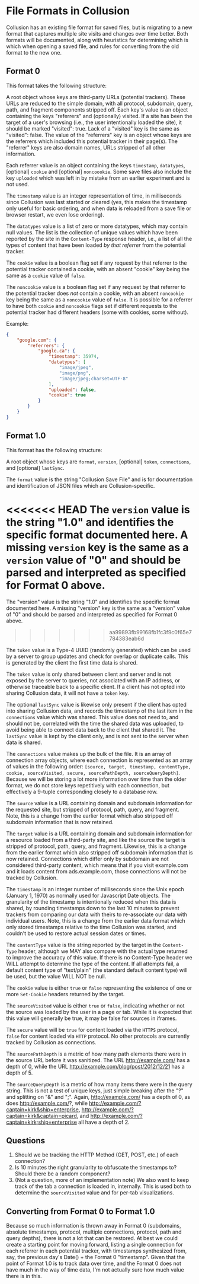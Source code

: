 # File Formats in Collusion

Collusion has an existing file format for saved files, but is migrating to a new format that captures multiple site visits and changes over time better. Both formats will be documented, along with heuristics for determining which is which when opening a saved file, and rules for converting from the old format to the new one.

## Format 0

This format takes the following structure:

A root object whose keys are third-party URLs (potential trackers). These URLs are reduced to the simple domain, with all protocol, subdomain, query, path, and fragment components stripped off. Each key's value is an object containing the keys "referrers" and (optionally) visited. If a site has been the target of a user's browsing (i.e., the user intentionally loaded the site), it should be marked "visited": true. Lack of a "visited" key is the same as "visited": false. The value of the "referrers" key is an object whose keys are the referrers which included this potential tracker in their page(s). The "referrer" keys are also domain names, URLs stripped of all other information.

Each referrer value is an object containing the keys `timestamp`, `datatypes`, [optional] `cookie` and [optional] `noncoookie`. Some save files also include the key `uploaded` which was left in by mistake from an earlier experiment and is not used. 

The `timestamp` value is an integer representation of time, in milliseconds since Collusion was last started or cleared (yes, this makes the timestamp only useful for basic ordering, and when data is reloaded from a save file or browser restart, we even lose ordering). 

The `datatypes` value is a list of zero or more datatypes, which may contain null values. The list is the collection of unique values which have been reported by the site in the `Content-Type` response header, i.e., a list of all the types of content that have been loaded *by that referrer* from the potential tracker. 

The `cookie` value is a boolean flag set if any request by that referrer to the potential tracker contained a cookie, with an absent "cookie" key being the same as a `cookie` value of `false`. 

The `noncookie` value is a boolean flag set if any request by that referrer to the potential tracker does *not* contain a cookie, with an absent `noncookie` key being the same as a `noncookie` value of `false`. It is possible for a referrer to have both `cookie` and `noncookie` flags set if different requests to the potential tracker had different headers (some with cookies, some without).

Example:

``` json
{
    "google.com": {
        "referrers": {
            "google.ca": {
                "timestamp": 35974,
                "datatypes": [
                    "image/jpeg",
                    "image/png",
                    "image/jpeg;charset=UTF-8"
                ],
                "uploaded": false,
                "cookie": true
            }
        }
    }
}
```

## Format 1.0

This format has the following structure:

A root object whose keys are `format`, `version`, [optional] `token`, `connections`, and [optional] `lastSync`. 

The `format` value is the string "Collusion Save File" and is for documentation and identification of JSON files which are Collusion-specific. 

<<<<<<< HEAD
The `version` value is the string "1.0" and identifies the specific format documented here. A missing `version` key is the same as a `version` value of "0" and should be parsed and interpreted as specified for Format 0 above. 
=======
The "version" value is the string "1.0" and identifies the specific format documented here. A missing "version" key is the same as a "version" value of "0" and should be parsed and interpreted as specified for Format 0 above. 
>>>>>>> aa99893fb99168fb1fc3f9c0f65e7784383eab6d

The `token` value is a Type-4 UUID (randomly generated) which can be used by a server to group updates and check for overlap or duplicate calls. This is generated by the client the first time data is shared.

The `token` value is only shared between client and server and is not exposed by the server to queries, not associated with an IP address, or otherwise traceable back to a specific client. If a client has not opted into sharing Collusion data, it will not have a `token` key. 

The optional `lastSync` value is likewise only present if the client has opted into sharing Collusion data, and records the timestamp of the last item in the `connections` value which was shared. This value does not need to, and should not be, correlated with the time the shared data was uploaded, to avoid being able to connect data back to the client that shared it. The `lastSync` value is kept by the client only, and is not sent to the server when data is shared.

The `connections` value makes up the bulk of the file. It is an array of connection array objects, where each connection is represented as an array of values in the following order: `[source, target, timestamp, contentType, cookie, sourceVisited, secure, sourcePathDepth, sourceQueryDepth]`. Because we will be storing a lot more information over time than the older format, we do not store keys repetitively with each connection, but effectively a 9-tuple corresponding closely to a database row.

The `source` value is a URL containing domain and subdomain information for the requested site, but stripped of protocol, path, query, and fragment. Note, this is a change from the earlier format which also stripped off subdomain information that is now retained.

The `target` value is a URL containing domain and subdomain information for a resource loaded from a third-party site, and like the source the target is stripped of protocol, path, query, and fragment. Likewise, this is a change from the earlier format which also stripped off subdomain information that is now retained. Connections which differ only by subdomain are not considered third-party content, which means that if you visit example.com and it loads content from ads.example.com, those connections will not be tracked by Collusion.

The `timestamp` is an integer number of milliseconds since the Unix epoch (January 1, 1970) as normally used for Javascript Date objects. The granularity of the timestamp is intentionally reduced when this data is shared, by rounding timestamps down to the last 10 minutes to prevent trackers from comparing our data with theirs to re-associate our data with individual users. Note, this is a change from the earlier data format which only stored timestamps relative to the time Collusion was started, and couldn't be used to restore actual session dates or times.

The `contentType` value is the string reported by the target in the `Content-Type` header, although we MAY also compare with the actual type returned to improve the accuracy of this value. If there is no Content-Type header we WILL attempt to determine the type of the content. If all attempts fail, a default content type of "text/plain" (the standard default content type) will be used, but the value WILL NOT be null.

The `cookie` value is either `true` or `false` representing the existence of one or more `Set-Cookie` headers returned by the target.

The `sourceVisited` value is either `true` or `false`, indicating whether or not the source was loaded by the user in a page or tab. While it is expected that this value will generally be true, it may be false for sources in iframes.

The `secure` value will be `true` for content loaded via the `HTTPS` protocol, `false` for content loaded via `HTTP` protocol. No other protocols are currently tracked by Collusion as connections.

The `sourcePathDepth` is a metric of how many path elements there were in the source URL before it was sanitized. The URL http://example.com/ has a depth of 0, while the URL http://example.com/blog/post/2012/12/21 has a depth of 5.

The `sourceQueryDepth` is a metric of how many items there were in the query string. This is not a test of unique keys, just simple breaking after the "?" and splitting on "&" and ";". Again, http://example.com/ has a depth of 0, as does http://example.com/?, while http://example.com/?captain=kirk&ship=enterprise, http://example.com/?captain=kirk&captain=picard, and http://example.com/?captain=kirk;ship=enterprise all have a depth of 2.

## Questions

1. Should we be tracking the HTTP Method (GET, POST, etc.) of each connection?
2. Is 10 minutes the right granularity to obfuscate the timestamps to? Should there be a random component?
3. (Not a question, more of an implementation note) We also want to keep track of the tab a connection is loaded in, internally. This is used both to determine the `sourceVisited` value and for per-tab visualizations.


## Converting from Format 0 to Format 1.0

Because so much information is thrown away in Format 0 (subdomains, absolute timestamps, protocol, multiple connections, protocol, path and query depths), there is not a lot that can be restored. At best we could create a starting point for moving forward, listing a single connection for each referrer in each potential tracker, with timestamps synthesized from, say, the previous day's Date() + the Format 0 "timestamp". Given that the point of Format 1.0 is to track data over time, and the Format 0 does not have much in the way of time data, I'm not actually sure how much value there is in this.

